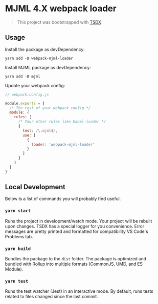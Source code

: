 # MJML 4.X webpack loader

> This project was bootstrapped with [TSDX](https://github.com/jaredpalmer/tsdx).

## Usage

Install the package as devDependency:
```
yarn add -D webpack-mjml-loader
```

Install MJML package as devDependency:
```
yarn add -D mjml
```

Update your webpack config:
```js
// webpack.config.js

module.exports = {
  /* The rest of your webpack config */
  module: {
    rules: [
      /* Your other rules like babel-loader */
      {
        test: /\.mjml$/,
        use: [
          {
            loader: 'webpack-mjml-loader'
          }
        ]
      }
    ]
  }
}
```

## Local Development

Below is a list of commands you will probably find useful.

### `yarn start`

Runs the project in development/watch mode. Your project will be rebuilt upon changes. TSDX has a special logger for you convenience. Error messages are pretty printed and formatted for compatibility VS Code's Problems tab.

### `yarn build`

Bundles the package to the `dist` folder.
The package is optimized and bundled with Rollup into multiple formats (CommonJS, UMD, and ES Module).

### `yarn test`

Runs the test watcher (Jest) in an interactive mode.
By default, runs tests related to files changed since the last commit.
